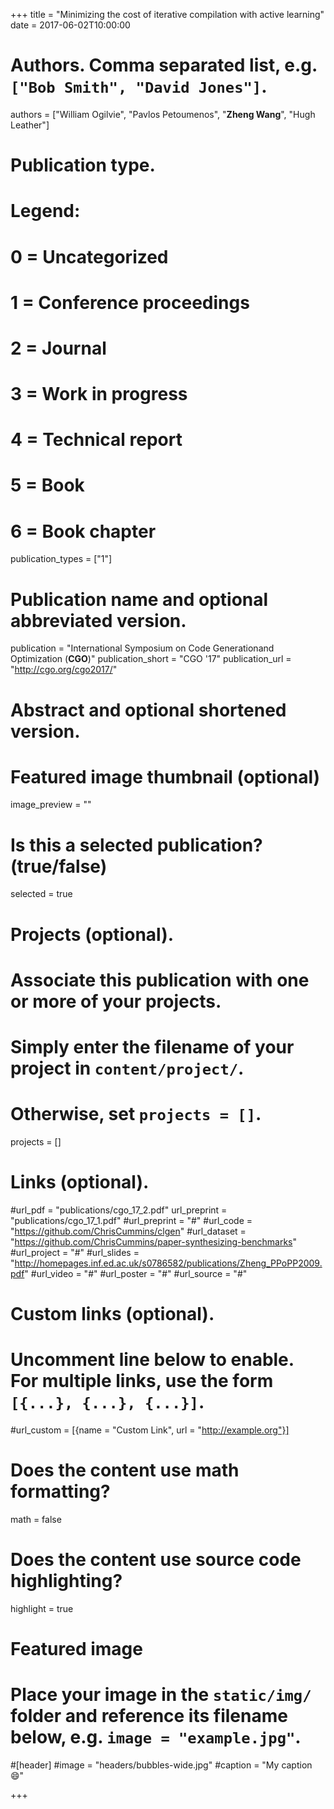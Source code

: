 +++
title = "Minimizing the cost of iterative compilation with active learning"
date = 2017-06-02T10:00:00

# Authors. Comma separated list, e.g. `["Bob Smith", "David Jones"]`.
authors = ["William Ogilvie", "Pavlos Petoumenos", "**Zheng Wang**",  "Hugh Leather"]

# Publication type.
# Legend:
# 0 = Uncategorized
# 1 = Conference proceedings
# 2 = Journal
# 3 = Work in progress
# 4 = Technical report
# 5 = Book
# 6 = Book chapter
publication_types = ["1"]

# Publication name and optional abbreviated version.
publication = "International Symposium on Code Generationand Optimization (**CGO**)"
publication_short = "CGO '17"
publication_url = "http://cgo.org/cgo2017/"

# Abstract and optional shortened version.

# Featured image thumbnail (optional)
image_preview = ""

# Is this a selected publication? (true/false)
selected = true 

# Projects (optional).
#   Associate this publication with one or more of your projects.
#   Simply enter the filename of your project in `content/project/`.
#   Otherwise, set `projects = []`.
projects = []

# Links (optional).
#url_pdf = "publications/cgo_17_2.pdf"
url_preprint = "publications/cgo_17_1.pdf"
#url_preprint = "#"
#url_code = "https://github.com/ChrisCummins/clgen"
#url_dataset = "https://github.com/ChrisCummins/paper-synthesizing-benchmarks"
#url_project = "#"
#url_slides = "http://homepages.inf.ed.ac.uk/s0786582/publications/Zheng_PPoPP2009.pdf"
#url_video = "#"
#url_poster = "#"
#url_source = "#"

# Custom links (optional).
#   Uncomment line below to enable. For multiple links, use the form `[{...}, {...}, {...}]`.
#url_custom = [{name = "Custom Link", url = "http://example.org"}]

# Does the content use math formatting?
math = false

# Does the content use source code highlighting?
highlight = true

# Featured image
# Place your image in the `static/img/` folder and reference its filename below, e.g. `image = "example.jpg"`.
#[header]
#image = "headers/bubbles-wide.jpg"
#caption = "My caption :smile:"

+++


